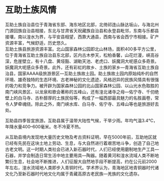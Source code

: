# 互助土族风情  
互助土族自治县位于青海省东部、海东地区北部，北倚祁连山脉达坂山，与海北州门源回族自治县相接，东北与甘肃省天祝藏族自治县和永登县毗邻，东南与乐都县接壤，南以湟水为界，与平安县相望，西靠大通县，西南与省会西宁市相接。矿产资源丰富，气候舒适，历史悠久。  
互助土族县旅游资源丰富。北山国家森林公园即北山林场，面积400多平方公里，位于青海省互助土族自治县东北部，区内古木参天，松柏香馨，山花烂漫，峡高谷深，危崖壁立，有十八盘、黄垭豁、湖勒天池、老虎口、妖魔洞大呢感众多奇景。妖魔洞大呢感众多奇景。此外，还有彩虹的故乡、土族的家乡—青海省互助土族自治县，国家AAAA级旅游景区—互助土族故土园。助土族故土园内原始纯朴的自然环境、雄奇独特的生态环境、古老神秘的文化遗迹，风格迥异的民族风情具有很强的吸力和竞争力。被开辟为国家森林公园的北山国家森林公园、以山光水色取胜的南门峡风景区、以龙泉和歌会著称的五峰山，还有湟北诸寺之母—佑宁寺、千仞绝壁上的白马寺、古朴醇厚的土族民俗等，构成了一幅西部最具魅力的名胜画卷，常令人梦牵魂绕。除此之外，南门峡水库、白马寺、佑宁寺、五峰山等也是旅游好去处。  

互助县四季皆宜旅游。互助县属于温带大陆性气候，干旱少雨。年均气温3.4℃，年降水量400–600毫米。冬不冷夏不热。  

从互助县境内发现地大量历史文物及考古资料证明，早在5000年前，互助地区就已经有先民在这块土地上劳动、生息，与大自然进行着艰苦地斗争，创造了自己地古老文明。这一时期人类社会已进入新石器时代，人们已经使用磨制地生产工具—石器，并学会制造日常生活中地主要用具—陶器。随着黄河和湟水流域人类不断地繁衍生息，社会地不断推进，人们征服大自然地手段不断提高，约在公元前2000年左右，湟水流域地人类即步入青铜时代。学术界认为，青海地区地青铜器时代诸文化乃至新石器时代地文化均属于青藏高原古老民族—羌族的文化遗存。  
<!-- Last processed: 2025-07-22 03:44:28 -->
